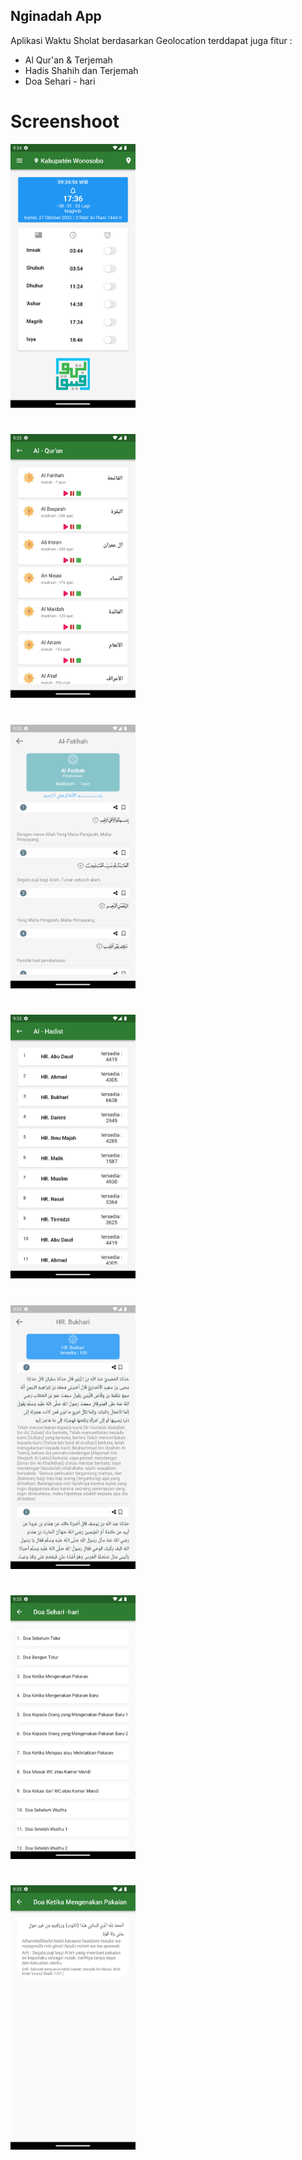 ## Nginadah App

Aplikasi Waktu Sholat berdasarkan Geolocation
terddapat juga fitur :

- Al Qur'an & Terjemah
- Hadis Shahih dan Terjemah
- Doa Sehari - hari

# Screenshoot

<img src='assets/screenshoot/home.png' width='200'>

#

<img src='assets/screenshoot/quran.png' width='200'>

#

<img src='assets/screenshoot/quran_detail.png' width='200'>

#

<img src='assets/screenshoot/hadis.png' width='200'>

#

<img src='assets/screenshoot/hadis_detail.png' width='200'>

#

<img src='assets/screenshoot/doa.png' width='200'>

#

<img src='assets/screenshoot/doa_detail.png' width='200'>
